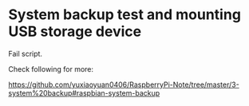 # System backup test and mounting USB storage device

Fail script. 

Check following for more: 

https://github.com/yuxiaoyuan0406/RaspberryPi-Note/tree/master/3-system%20backup#raspbian-system-backup
